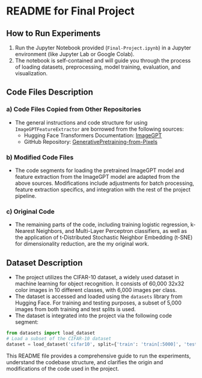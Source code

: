 # README for Final Project

## How to Run Experiments

1. Run the Jupyter Notebook provided (`Final-Project.ipynb`) in a Jupyter environment (like Jupyter Lab or Google Colab).
2. The notebook is self-contained and will guide you through the process of loading datasets, preprocessing, model training, evaluation, and visualization.

## Code Files Description

### a) Code Files Copied from Other Repositories

- The general instructions and code structure for using `ImageGPTFeatureExtractor` are borrowed from the following sources:
  - Hugging Face Transformers Documentation: [ImageGPT](https://huggingface.co/docs/transformers/model_doc/imagegpt)
  - GitHub Repository: [GenerativePretraining-from-Pixels](https://github.com/Jainam2410/GenerativePretraining-from-Pixels/blob/main/iGPT-CIFAR.ipynb)

### b) Modified Code Files

- The code segments for loading the pretrained ImageGPT model and feature extraction from the ImageGPT model are adapted from the above sources. Modifications include adjustments for batch processing, feature extraction specifics, and integration with the rest of the project pipeline.

### c) Original Code

- The remaining parts of the code, including training logistic regression, k-Nearest Neighbors, and Multi-Layer Perceptron classifiers, as well as the application of t-Distributed Stochastic Neighbor Embedding (t-SNE) for dimensionality reduction, are the my original work.

## Dataset Description

- The project utilizes the CIFAR-10 dataset, a widely used dataset in machine learning for object recognition. It consists of 60,000 32x32 color images in 10 different classes, with 6,000 images per class.
- The dataset is accessed and loaded using the `datasets` library from Hugging Face. For training and testing purposes, a subset of 5,000 images from both training and test splits is used.
- The dataset is integrated into the project via the following code segment:

```python
from datasets import load_dataset
# Load a subset of the CIFAR-10 dataset
dataset = load_dataset('cifar10', split={'train': 'train[:5000]', 'test': 'test[:5000]'})
```

This README file provides a comprehensive guide to run the experiments, understand the codebase structure, and clarifies the origin and modifications of the code used in the project.
